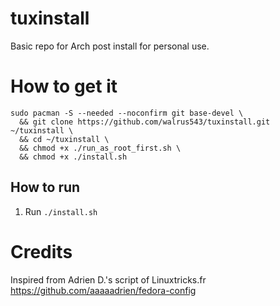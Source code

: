 # tuxinstall
Basic repo for Arch post install for personal use.

# How to get it
````
sudo pacman -S --needed --noconfirm git base-devel \
  && git clone https://github.com/walrus543/tuxinstall.git ~/tuxinstall \
  && cd ~/tuxinstall \
  && chmod +x ./run_as_root_first.sh \
  && chmod +x ./install.sh
````
## How to run
1. Run `./install.sh` 

# Credits
Inspired from Adrien D.'s script of Linuxtricks.fr  
https://github.com/aaaaadrien/fedora-config

